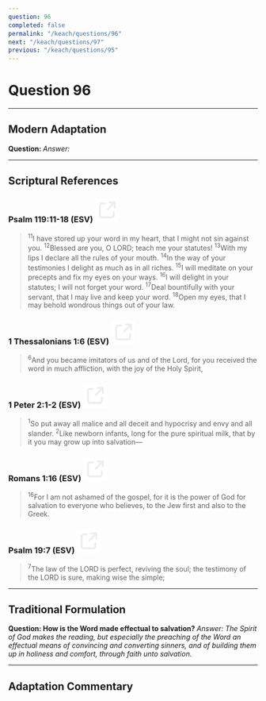 ```yaml
---
question: 96
completed: false
permalink: "/keach/questions/96"
next: "/keach/questions/97"
previous: "/keach/questions/95"
---
```

# Question 96
---
## Modern Adaptation
<strong>
    Question:
</strong>

<em>
    Answer:
</em>

---
## Scriptural References
### Psalm 119:11-18 (ESV) <a href="https://biblegateway.com/passage/?search=Psalm+119%3A11-18&version=ESV"><img src="/assets/svg/link.svg"/></a>
> <sup>11</sup>I have stored up your word in my heart, that I might not sin against you.
> <sup>12</sup>Blessed are you, O LORD; teach me your statutes!
> <sup>13</sup>With my lips I declare all the rules of your mouth.
> <sup>14</sup>In the way of your testimonies I delight as much as in all riches.
> <sup>15</sup>I will meditate on your precepts and fix my eyes on your ways.
> <sup>16</sup>I will delight in your statutes; I will not forget your word.
> <sup>17</sup>Deal bountifully with your servant, that I may live and keep your word.
> <sup>18</sup>Open my eyes, that I may behold wondrous things out of your law.

### 1 Thessalonians 1:6 (ESV) <a href="https://biblegateway.com/passage/?search=1+Thessalonians+1%3A6&version=ESV"><img src="/assets/svg/link.svg"/></a>
> <sup>6</sup>And you became imitators of us and of the Lord, for you received the word in much affliction, with the joy of the Holy Spirit,

### 1 Peter 2:1-2 (ESV) <a href="https://biblegateway.com/passage/?search=1+Peter+2%3A1-2&version=ESV"><img src="/assets/svg/link.svg"/></a>
> <sup>1</sup>So put away all malice and all deceit and hypocrisy and envy and all slander.
> <sup>2</sup>Like newborn infants, long for the pure spiritual milk, that by it you may grow up into salvation—

### Romans 1:16 (ESV) <a href="https://biblegateway.com/passage/?search=Romans+1%3A16&version=ESV"><img src="/assets/svg/link.svg"/></a>
> <sup>16</sup>For I am not ashamed of the gospel, for it is the power of God for salvation to everyone who believes, to the Jew first and also to the Greek.

### Psalm 19:7 (ESV) <a href="https://biblegateway.com/passage/?search=Psalm+19%3A7&version=ESV"><img src="/assets/svg/link.svg"/></a>
> <sup>7</sup>The law of the LORD is perfect, reviving the soul; the testimony of the LORD is sure, making wise the simple;

---
## Traditional Formulation
<strong>
    Question: How is the Word made effectual to salvation?
</strong>

<em>
    Answer: The Spirit of God makes the reading, but especially the preaching of the Word an effectual means of convincing and converting sinners, and of building them up in holiness and comfort, through faith unto salvation.
</em>

---
## Adaptation Commentary
